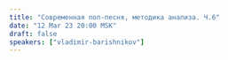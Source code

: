 ```yaml
---
title: "Современная поп-песня, методика анализа. Ч.6"
date: "12 Mar 23 20:00 MSK"
draft: false
speakers: ["vladimir-barishnikov"]
---
```


